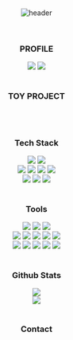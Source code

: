 <div align=center>
<br>
  
![header](https://capsule-render.vercel.app/api?type=rect&text=Carmel1215&fontAlign=50&fontAlignY=35&fontSize=40&desc=/*student%20developer*/&descAlignY=70&descAlign=50&theme=radical)

<br>

<h3 align="center"><b> PROFILE </b></h3>
  <a href="https://carmel1215.me/" target="_blank"><img src="https://img.shields.io/badge/website-66cdaa?style=for-the-badge&logo=About.me&logoColor=FFFFFF"/></a>
  <a href="https://github.com/carmel1215" target="_blank"><img src="https://img.shields.io/badge/github-000000?style=for-the-badge&logo-bitdefender&logoColor=FFFFFF"/></a>
  <!-- <a href="https://kkram95.tistory.com/" target="_blank"><img src="https://img.shields.io/badge/techblog-666666?style=for-the-badge&logo-bitdefender&logoColor=FFFFFF"/></a> -->
<br>
<br>

<h3 align="center"><b> TOY PROJECT </b></h3>
  <!-- <a href="" target="_blank"><img src="https://img.shields.io/badge/food_Roulette-A1BFD7?style=for-the-badge&logo-bitdefender&logoColor=FFFFFF"/></a> -->
  <!-- https://img.shields.io/badge/App_Store-0D96F6?style=for-the-badge&logo=app-store&logoColor=white -->
<br>
<br>

 <h3 align="center"><b>Tech Stack</b></h3>
  <a href="" target="_blank"><img src="https://img.shields.io/badge/Java-ED8B00?style=for-the-badge&logo=openjdk&logoColor=white"/></a>
  <a href="" target="_blank"><img src="https://img.shields.io/badge/python-3776AB?style=for-the-badge&logo=python&logoColor=FFFFFF"/></a>
  <br>
  <a href="" target="_blank"><img src="https://img.shields.io/badge/HTML5-E34F26?style=for-the-badge&logo=html5&logoColor=white"/></a>
  <a href="" target="_blank"><img src="https://img.shields.io/badge/CSS3-1572B6?style=for-the-badge&logo=css3&logoColor=white"/></a>
  <a href="" target="_blank"><img src="https://img.shields.io/badge/JavaScript-F7DF1E?style=for-the-badge&logo=javascript&logoColor=black"/></a>
  <a href="" target="_blank"><img src="https://img.shields.io/badge/jQuery-0769AD?style=for-the-badge&logo=jquery&logoColor=white"/></a>
  <br>
  <a href="" target="_blank"><img src="https://img.shields.io/badge/MySQL-4479A1?style=for-the-badge&logo=MySQL&logoColor=FFFFFF"/></a>
  <a href="" target="_blank"><img src="https://img.shields.io/badge/mac%20os-000000?style=for-the-badge&logo=apple&logoColor=white"/></a>
  <a href="" target="_blank"><img src="https://img.shields.io/badge/Windows-0078D6?style=for-the-badge&logo=windows&logoColor=white"/></a>
<br>
<br>

 <h3><b>Tools</b></h3>
  <img src="https://img.shields.io/badge/Android_Studio-3DDC84?style=for-the-badge&logo=android-studio&logoColor=white"/>
  <img src="https://img.shields.io/badge/Visual_Studio_Code-0078D4?style=for-the-badge&logo=visual%20studio%20code&logoColor=white"/>
  <img src="https://img.shields.io/badge/Visual_Studio-5C2D91?style=for-the-badge&logo=visual%20studio&logoColor=white"/>
  <br>
  <img src="https://img.shields.io/badge/IntelliJ_IDEA-000000.svg?style=for-the-badge&logo=intellij-idea&logoColor=white"/>
  <img src="http://img.shields.io/badge/-PHPStorm-181717?style=for-the-badge&logo=phpstorm&logoColor=white"/>
  <img src="https://img.shields.io/badge/PyCharm-000000.svg?&style=for-the-badge&logo=PyCharm&logoColor=white"/>
  <img src="https://img.shields.io/badge/Rider-000000?style=for-the-badge&logo=Rider&logoColor=white"/>
  <img src="https://img.shields.io/badge/WebStorm-000000?style=for-the-badge&logo=WebStorm&logoColor=white"/>
  <br>
  <img src="https://img.shields.io/badge/iTerm2-000000?style=for-the-badge&logo=iterm2&logoColor=white"/>
  <img src="https://img.shields.io/badge/git-F05032?style=for-the-badge&logo=git&logoColor=FFFFFF"/>
  <img src="https://img.shields.io/badge/notion-000000?style=for-the-badge&logo=notion&logoColor=FFFFFF"/>
  <img src="https://img.shields.io/badge/Google_chrome-4285F4?style=for-the-badge&logo=Google-chrome&logoColor=white"/>
  <img src="https://img.shields.io/badge/Safari-FF1B2D?style=for-the-badge&logo=Safari&logoColor=white"/>
<br>
<br>

 <h3><b>Github Stats</b></h3>
  <img src="https://github-readme-stats.vercel.app/api?username=carmel1215&show_icons=true&count_private=true&hide_border=true" align="center"/>
  <br>
  <img src="https://github-readme-stats.vercel.app/api/top-langs/?username=carmel1215&langs_count=5&layout=compact" align="center"/>
<br>
<br>

  <h3><b>Contact</b></h3>
  
